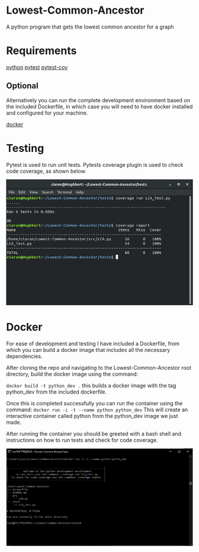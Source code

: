 # Lowest-Common-Ancestor

A python program that gets the lowest common ancestor for a graph

# Requirements

[python](https://www.python.org/)
[pytest](https://docs.pytest.org/en/latest/)
[pytest-cov](https://coverage.readthedocs.io/en/v4.5.x/)

## Optional

Alternatively you can run the complete development environment based on the included
Dockerfile, in which case you will need to have docker installed and configured for your machine.

[docker](https://www.docker.com/)

# Testing

Pytest is used to run unit tests.
Pytests coverage plugin is used to check code coverage, as shown below.

![Screenshot](docs/unitTests.png)

# Docker

For ease of development and testing I have included a Dockerfile, from which you can
build a docker image that includes all the necessary dependencies. 

After cloning the repo and navigating to the Lowest-Common-Ancestor root directory, build
the docker image using the command:

`docker build -t python_dev .` this builds a docker image with the tag python_dev from the 
included dockerfile.

Once this is completed successfully you can run the container using the command:
`docker run -i -t --name python python_dev` This will create an interactive container called python from the python_dev image we just made.

After running the container you should be greeted with a bash shell and instructions on how to run tests and check for code coverage.

![Docker](docs/DockerSetup.png)